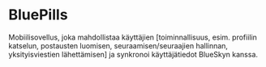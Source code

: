 # BluePills
Mobiilisovellus, joka mahdollistaa käyttäjien [toiminnallisuus, esim. profiilin katselun, postausten luomisen, seuraamisen/seuraajien hallinnan, yksityisviestien lähettämisen] ja synkronoi käyttäjätiedot BlueSkyn kanssa. 
